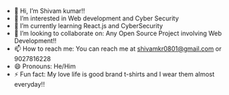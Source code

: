 - 👋 Hi, I’m Shivam kumar!!
- 👀 I’m interested in Web development and Cyber Security
- 🌱 I’m currently learning React.js and CyberSecurity
- 💞️ I’m looking to collaborate on: Any Open Source Project involving Web Development!! 
- 📫 How to reach me: You can reach me at shivamkr0801@gmail.com or 9027816228 
- 😄 Pronouns: He/Him
- ⚡ Fun fact: My love life is good brand t-shirts and I wear them almost everyday!! 

<!---
Shivamkumar026/Shivamkumar026 is a ✨ special ✨ repository because its `README.md` (this file) appears on your GitHub profile.
You can click the Preview link to take a look at your changes.
--->
